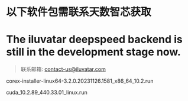 # 以下软件包需联系天数智芯获取
# The iluvatar deepspeed backend is still in the development stage now.

>联系邮箱: contact-us@iluvatar.com

corex-installer-linux64-3.2.0.20231126.1581_x86_64_10.2.run

cuda_10.2.89_440.33.01_linux.run